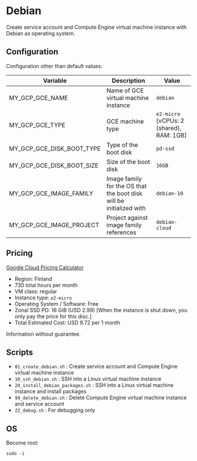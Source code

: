 # Debian

Create service account and Compute Engine virtual machine instance with Debian as operating system.

## Configuration

Configuration other than default values:

| Variable | Description | Value |
|----------|-------------|-------|
| MY_GCP_GCE_NAME | Name of GCE virtual machine instance | `debian` |
| MY_GCP_GCE_TYPE | GCE machine type | `e2-micro` [vCPUs: 2 (shared), RAM: 1GB] |
| MY_GCP_GCE_DISK_BOOT_TYPE | Type of the boot disk | `pd-ssd` |
| MY_GCP_GCE_DISK_BOOT_SIZE | Size of the boot disk | `16GB` |
| MY_GCP_GCE_IMAGE_FAMILY | Image family for the OS that the boot disk will be initialized with | `debian-10` |
| MY_GCP_GCE_IMAGE_PROJECT | Project against image family references | `debian-cloud` |

## Pricing

[Google Cloud Pricing Calculator](https://cloud.google.com/products/calculator/#id=f1175c02-3d07-4f88-a02b-74cb517db62d)

* Region: Finland
* 730 total hours per month
* VM class: regular
* Instance type: `e2-micro`
* Operating System / Software: Free
* Zonal SSD PD: 16 GiB (USD 2.99) [When the instance is shut down, you only pay the price for this disc.]
* Total Estimated Cost: USD 9.72 per 1 month

Information without guarantee.

## Scripts

* `01_create_debian.sh`           : Create service account and Compute Engine virtual machine instance
* `10_ssh_debian.sh`              : SSH into a Linux virtual machine instance
* `20_install_debian_packages.sh` : SSH into a Linux virtual machine instance and install packages
* `99_delete_debian.sh`           : Delete Compute Engine virtual machine instance and service account
* `ZZ_debug.sh`                   : For debugging only

## OS

Become root:

```
sudo -i
```
